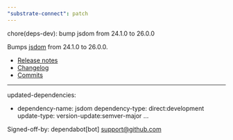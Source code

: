 ```yaml
---
"substrate-connect": patch
---
```


chore(deps-dev): bump jsdom from 24.1.0 to 26.0.0

Bumps [jsdom](https://github.com/jsdom/jsdom) from 24.1.0 to 26.0.0.
- [Release notes](https://github.com/jsdom/jsdom/releases)
- [Changelog](https://github.com/jsdom/jsdom/blob/main/Changelog.md)
- [Commits](https://github.com/jsdom/jsdom/compare/24.1.0...26.0.0)

---
updated-dependencies:
- dependency-name: jsdom
  dependency-type: direct:development
  update-type: version-update:semver-major
...

Signed-off-by: dependabot[bot] <support@github.com>
